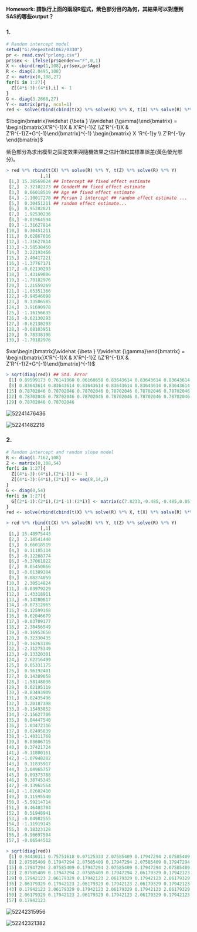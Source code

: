 #### Homework: 請執行上面的兩段R程式，紫色部分目的為何，其結果可以對應到SAS的哪些output？

### 1. 
```R
# Random intercept model
setwd("G:/Repeated1062/0330")
pr <- read.csv("prlong.csv")
pr$sex <- ifelse(pr$Gender=="F",0,1)
X <- cbind(rep(1,108),pr$sex,pr$Age)
R <- diag(2.0495,108)
Z <- matrix(0,108,27)
for(i in 1:27){
  Z[(4*i-3):(4*i),i] <- 1
}
G <- diag(3.2668,27)
Y <- matrix(pr$y, ncol=1)
red <- solve(rbind(cbind(t(X) %*% solve(R) %*% X, t(X) %*% solve(R) %*% Z),cbind(t(Z) %*% solve(R) %*% X, (t(Z) %*% solve(R) %*% Z + solve(G)))))
```
$\begin{bmatrix}\widehat {\beta } \\\widehat {\gamma}\end{bmatrix} = \begin{bmatrix}X'R^{-1}X & X'R^{-1}Z \\Z'R^{-1}X & Z'R^{-1}Z+G^{-1}\end{bmatrix}^{-1} \begin{bmatrix} X 'R^{-1}y \\ Z'R^{-1}y \end{bmatrix}$

紫色部分為求出模型之固定效果與隨機效果之估計值和其標準誤差(黃色螢光部分)。

```R
> red %*% rbind(t(X) %*% solve(R) %*% Y, t(Z) %*% solve(R) %*% Y)
             [,1]
 [1,] 15.38569024 ## Intercept ## fixed effect estimate
 [2,]  2.32102273 ## GenderM ## fixed effect estimate
 [3,]  0.66018519 ## Age ## fixed effect estimate
 [4,] -1.10017278 ## Person 1 intercept ## random effect estimate ...
 [5,]  0.30451211 ## random effect estimate...
 [6,]  0.95282821
 [7,]  1.92530236
 [8,] -0.01964594
 [9,] -1.31627814
[10,]  0.30451211
[11,]  0.62867016
[12,] -1.31627814
[13,] -3.58538450
[14,]  3.22193456
[15,]  2.40417221
[16,] -1.37767171
[17,] -0.62130293
[18,]  1.43169806
[19,] -1.70182976
[20,]  1.21559269
[21,] -1.05351366
[22,] -0.94546098
[23,]  0.13506585
[24,]  3.91690978
[25,] -1.16156635
[26,] -0.62130293
[27,] -0.62130293
[28,] -0.08103951
[29,]  0.78338196
[30,] -1.70182976
```

$var\begin{bmatrix}\widehat {\beta } \\\widehat {\gamma}\end{bmatrix} = \begin{bmatrix}X'R^{-1}X & X'R^{-1}Z \\Z'R^{-1}X & Z'R^{-1}Z+G^{-1}\end{bmatrix}^{-1}$


```R
> sqrt(diag(red)) ## Std. Error
 [1] 0.89599173 0.76141960 0.06160658 0.83643614 0.83643614 0.83643614 0.83643614
 [8] 0.83643614 0.83643614 0.83643614 0.83643614 0.83643614 0.83643614 0.83643614
[15] 0.78702046 0.78702046 0.78702046 0.78702046 0.78702046 0.78702046 0.78702046
[22] 0.78702046 0.78702046 0.78702046 0.78702046 0.78702046 0.78702046 0.78702046
[29] 0.78702046 0.78702046
```

![52241476436](C:\Users\acer\AppData\Local\Temp\1522414764369.png)

![52241482216](C:\Users\acer\AppData\Local\Temp\1522414822167.png)

### 2. 

```R
# Random intercept and random slope model
R <- diag(1.7162,108)
Z <- matrix(0,108,54)
for(i in 1:27){
  Z[(4*i-3):(4*i),(2*i-1)] <- 1
  Z[(4*i-3):(4*i),(2*i)] <- seq(8,14,2)
}
G <- diag(0,54)
for(i in 1:27){
  G[(2*i-1):(2*i),(2*i-1):(2*i)] <- matrix(c(7.8233,-0.485,-0.485,0.05127),2,2)
}
red <- solve(rbind(cbind(t(X) %*% solve(R) %*% X, t(X) %*% solve(R) %*% Z),cbind(t(Z) %*% solve(R) %*% X, (t(Z) %*% solve(R) %*% Z + solve(G)))))
```

```R
> red %*% rbind(t(X) %*% solve(R) %*% Y, t(Z) %*% solve(R) %*% Y)
             [,1]
 [1,] 15.48975443
 [2,]  2.14541440
 [3,]  0.66018519
 [4,]  0.11185114
 [5,] -0.12268774
 [6,] -0.37061822
 [7,]  0.05450866
 [8,] -0.01389284
 [9,]  0.08274059
[10,]  2.30514824
[11,] -0.03979229
[12,]  1.43318911
[13,] -0.14280817
[14,] -0.07312965
[15,] -0.12599168
[16,]  0.62046679
[17,] -0.03709177
[18,]  2.38456549
[19,] -0.16953650
[20,]  0.32330435
[21,] -0.16263186
[22,] -2.31275349
[23,] -0.13320301
[24,]  2.62216499
[25,]  0.05331175
[26,]  0.96192401
[27,]  0.14389058
[28,] -1.58148036
[29,]  0.02195119
[30,] -0.83493909
[31,]  0.02435496
[32,]  3.20187398
[33,] -0.15493852
[34,] -2.15627706
[35,]  0.04447540
[36,]  1.03472316
[37,]  0.02495839
[38,] -1.40311768
[39,]  0.03606715
[40,]  0.37421724
[41,] -0.11800161
[42,] -1.07948282
[43,]  0.11835917
[44,]  3.04965757
[45,]  0.09373788
[46,]  0.38745345
[47,] -0.13962564
[48,] -1.82602410
[49,]  0.11595540
[50,] -5.59214714
[51,]  0.46403704
[52,]  0.51948941
[53,] -0.04982555
[54,] -1.11919145
[55,]  0.18323128
[56,] -0.96697504
[57,] -0.06544512
```

```R
> sqrt(diag(red))
 [1] 0.94430311 0.75751618 0.07125333 2.07585409 0.17947294 2.07585409 0.17947294
 [8] 2.07585409 0.17947294 2.07585409 0.17947294 2.07585409 0.17947294 2.07585409
[15] 0.17947294 2.07585409 0.17947294 2.07585409 0.17947294 2.07585409 0.17947294
[22] 2.07585409 0.17947294 2.07585409 0.17947294 2.06179329 0.17942123 2.06179329
[29] 0.17942123 2.06179329 0.17942123 2.06179329 0.17942123 2.06179329 0.17942123
[36] 2.06179329 0.17942123 2.06179329 0.17942123 2.06179329 0.17942123 2.06179329
[43] 0.17942123 2.06179329 0.17942123 2.06179329 0.17942123 2.06179329 0.17942123
[50] 2.06179329 0.17942123 2.06179329 0.17942123 2.06179329 0.17942123 2.06179329
[57] 0.17942123
```

![52242315956](C:\Users\acer\AppData\Local\Temp\1522423159568.png)

![52242321382](C:\Users\acer\AppData\Local\Temp\1522423213827.png)